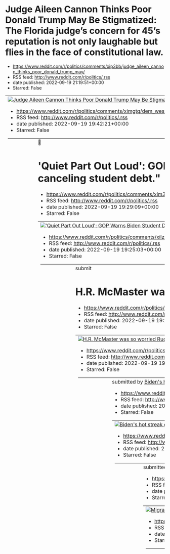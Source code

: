 # Judge Aileen Cannon Thinks Poor Donald Trump May Be Stigmatized: The Florida judge’s concern for 45’s reputation is not only laughable but flies in the face of constitutional law.
 - https://www.reddit.com/r/politics/comments/xip3bb/judge_aileen_cannon_thinks_poor_donald_trump_may/
 - RSS feed: http://www.reddit.com/r/politics/.rss
 - date published: 2022-09-19 21:19:51+00:00
 - Starred: False

<table> <tr><td> <a href="https://www.reddit.com/r/politics/comments/xip3bb/judge_aileen_cannon_thinks_poor_donald_trump_may/"> <img alt="Judge Aileen Cannon Thinks Poor Donald Trump May Be Stigmatized: The Florida judge’s concern for 45’s reputation is not only laughable but flies in the face of constitutional law." src="https://external-preview.redd.it/1qH7z2VGrZNERIirCkr8X3BrkW1LvrbB0WcifhczjH4.jpg?width=640&amp;crop=smart&amp;auto=webp&amp;s=8cfff86a109d62591d22ac5c4d57cc7ebab714b1" title="J

# Dem Wes Moore opens 22-point lead in race to replace Gov. Larry Hogan in Maryland
 - https://www.reddit.com/r/politics/comments/ximgtq/dem_wes_moore_opens_22point_lead_in_race_to/
 - RSS feed: http://www.reddit.com/r/politics/.rss
 - date published: 2022-09-19 19:42:21+00:00
 - Starred: False

<table> <tr><td> <a href="https://www.reddit.com/r/politics/comments/ximgtq/dem_wes_moore_opens_22point_lead_in_race_to/"> <img alt="Dem Wes Moore opens 22-point lead in race to replace Gov. Larry Hogan in Maryland" src="https://external-preview.redd.it/CFiT9pZX3nnOoKdBegf8tnpa5PtzbsKKaxNHfhemNGQ.jpg?width=640&amp;crop=smart&amp;auto=webp&amp;s=acbc0da224c6cd1862ed7503fdd978e2b8b25d73" title="Dem Wes Moore opens 22-point lead in race to replace Gov. Larry Hogan in Maryland" /> </a> </td><td> &#3

# 'Quiet Part Out Loud': GOP Warns Biden Student Debt Cancellation Will Hurt Military Recruitment — "The GOP is admitting that the military relies on poor young people to keep the war machine going, and that's why they oppose canceling student debt."
 - https://www.reddit.com/r/politics/comments/xim3x2/quiet_part_out_loud_gop_warns_biden_student_debt/
 - RSS feed: http://www.reddit.com/r/politics/.rss
 - date published: 2022-09-19 19:29:09+00:00
 - Starred: False

<table> <tr><td> <a href="https://www.reddit.com/r/politics/comments/xim3x2/quiet_part_out_loud_gop_warns_biden_student_debt/"> <img alt="'Quiet Part Out Loud': GOP Warns Biden Student Debt Cancellation Will Hurt Military Recruitment — &quot;The GOP is admitting that the military relies on poor young people to keep the war machine going, and that's why they oppose canceling student debt.&quot;" src="https://external-preview.redd.it/D_qUMTPVM_jiEke6dt25M3tRyEifBq6lKHuTnbw1lqc.jpg?width=640&amp;cr

# The Trump judge ruling on the Mar-a-Lago affair is defying established law
 - https://www.reddit.com/r/politics/comments/xilzua/the_trump_judge_ruling_on_the_maralago_affair_is/
 - RSS feed: http://www.reddit.com/r/politics/.rss
 - date published: 2022-09-19 19:25:03+00:00
 - Starred: False

<table> <tr><td> <a href="https://www.reddit.com/r/politics/comments/xilzua/the_trump_judge_ruling_on_the_maralago_affair_is/"> <img alt="The Trump judge ruling on the Mar-a-Lago affair is defying established law" src="https://external-preview.redd.it/LDYD8Exp9eo8PcrTvA_sUm0KfKq_-pJ8sAgFQIWF9Qw.jpg?width=640&amp;crop=smart&amp;auto=webp&amp;s=b6dc7463bad88092d6a43fea1b153a36fec71508" title="The Trump judge ruling on the Mar-a-Lago affair is defying established law" /> </a> </td><td> &#32; submit

# H.R. McMaster was so worried Rudy Giuliani was a foreign agent that he made sure he was in the Oval Office whenever Giuliani visited, book says
 - https://www.reddit.com/r/politics/comments/xilquo/hr_mcmaster_was_so_worried_rudy_giuliani_was_a/
 - RSS feed: http://www.reddit.com/r/politics/.rss
 - date published: 2022-09-19 19:15:43+00:00
 - Starred: False

<table> <tr><td> <a href="https://www.reddit.com/r/politics/comments/xilquo/hr_mcmaster_was_so_worried_rudy_giuliani_was_a/"> <img alt="H.R. McMaster was so worried Rudy Giuliani was a foreign agent that he made sure he was in the Oval Office whenever Giuliani visited, book says" src="https://external-preview.redd.it/kjZ6Y881tpvIwzw83MclxHtTJvdQz6uXTx2UCon9zZQ.jpg?width=640&amp;crop=smart&amp;auto=webp&amp;s=e2395a80a241000a27ea1bbc60d0581f8151d6e0" title="H.R. McMaster was so worried Rudy Giuli

# DeSantis’s Contempt for Immigrants Makes Him Politically Stupid
 - https://www.reddit.com/r/politics/comments/xilnnm/desantiss_contempt_for_immigrants_makes_him/
 - RSS feed: http://www.reddit.com/r/politics/.rss
 - date published: 2022-09-19 19:12:23+00:00
 - Starred: False

<table> <tr><td> <a href="https://www.reddit.com/r/politics/comments/xilnnm/desantiss_contempt_for_immigrants_makes_him/"> <img alt="DeSantis’s Contempt for Immigrants Makes Him Politically Stupid" src="https://external-preview.redd.it/gB1tiKQxYvaQ3kIpuB_LjXo_3Hi0_DiV2kuWfYQ6o0w.jpg?width=640&amp;crop=smart&amp;auto=webp&amp;s=26451d9ba923fa100c9d5af0ce4aa9a72205acf6" title="DeSantis’s Contempt for Immigrants Makes Him Politically Stupid" /> </a> </td><td> &#32; submitted by &#32; <a href="https

# Biden's hot streak could potentially be a lifesaver for Democrats in November -- The Dark Brandon effect could help Democrats fend off a Republican take-over of Congress.
 - https://www.reddit.com/r/politics/comments/xil8kk/bidens_hot_streak_could_potentially_be_a/
 - RSS feed: http://www.reddit.com/r/politics/.rss
 - date published: 2022-09-19 18:57:02+00:00
 - Starred: False

<table> <tr><td> <a href="https://www.reddit.com/r/politics/comments/xil8kk/bidens_hot_streak_could_potentially_be_a/"> <img alt="Biden's hot streak could potentially be a lifesaver for Democrats in November -- The Dark Brandon effect could help Democrats fend off a Republican take-over of Congress." src="https://external-preview.redd.it/54-tKMANnAd3kgPyJd6WfGyUjOxyQm31gKmX4gx_Ilw.jpg?width=640&amp;crop=smart&amp;auto=webp&amp;s=8c7f42ebb00a30b4043cfbbf972c6fbdfdb21b81" title="Biden's hot streak

# Ocasio-Cortez Calls Out Cruz for Lying About Martha’s Vineyard Stunt
 - https://www.reddit.com/r/politics/comments/xiksaw/ocasiocortez_calls_out_cruz_for_lying_about/
 - RSS feed: http://www.reddit.com/r/politics/.rss
 - date published: 2022-09-19 18:40:16+00:00
 - Starred: False

<table> <tr><td> <a href="https://www.reddit.com/r/politics/comments/xiksaw/ocasiocortez_calls_out_cruz_for_lying_about/"> <img alt="Ocasio-Cortez Calls Out Cruz for Lying About Martha’s Vineyard Stunt" src="https://external-preview.redd.it/WbZAo0o10Ng6gapM2PewCm1D_eQmROPCSTZN0jyqaUI.jpg?width=640&amp;crop=smart&amp;auto=webp&amp;s=8c597bbfdc0795fc23a65646c3a0b380d7f046ef" title="Ocasio-Cortez Calls Out Cruz for Lying About Martha’s Vineyard Stunt" /> </a> </td><td> &#32; submitted by &#32; <a h

# Migrants flown to Martha's Vineyard on planes chartered by DeSantis received a brochure that falsely promised cash, job placement and more, lawyers say
 - https://www.reddit.com/r/politics/comments/xikrdk/migrants_flown_to_marthas_vineyard_on_planes/
 - RSS feed: http://www.reddit.com/r/politics/.rss
 - date published: 2022-09-19 18:39:21+00:00
 - Starred: False

<table> <tr><td> <a href="https://www.reddit.com/r/politics/comments/xikrdk/migrants_flown_to_marthas_vineyard_on_planes/"> <img alt="Migrants flown to Martha's Vineyard on planes chartered by DeSantis received a brochure that falsely promised cash, job placement and more, lawyers say" src="https://external-preview.redd.it/DRiBO2sC44TV52T-uD-3SXCPMl3Mf-FRW_nRnOkygQA.jpg?width=640&amp;crop=smart&amp;auto=webp&amp;s=8b71ca0aac39a4c321f22402bd48d9d0d9ce7af2" title="Migrants flown to Martha's Vineya

# Judge refuses Lindell motion to dismiss suit brought by voting machine company
 - https://www.reddit.com/r/politics/comments/xikl9y/judge_refuses_lindell_motion_to_dismiss_suit/
 - RSS feed: http://www.reddit.com/r/politics/.rss
 - date published: 2022-09-19 18:32:59+00:00
 - Starred: False

<table> <tr><td> <a href="https://www.reddit.com/r/politics/comments/xikl9y/judge_refuses_lindell_motion_to_dismiss_suit/"> <img alt="Judge refuses Lindell motion to dismiss suit brought by voting machine company" src="https://external-preview.redd.it/kw5bl2Ve-SMmDVnbWGWeQUPQAg0foz6EyUPb6S7JOVM.jpg?width=640&amp;crop=smart&amp;auto=webp&amp;s=7f29a91cf5373b65c182aefcf49dccbb1fa6aa80" title="Judge refuses Lindell motion to dismiss suit brought by voting machine company" /> </a> </td><td> &#32; su

# The "What happened in your state last week?" Megathread, Week 38
 - https://www.reddit.com/r/politics/comments/xik8np/the_what_happened_in_your_state_last_week/
 - RSS feed: http://www.reddit.com/r/politics/.rss
 - date published: 2022-09-19 18:19:42+00:00
 - Starred: False

<!-- SC_OFF --><div class="md"><p>Welcome to the 'What happened in your state last week' thread, where you can post any local political news stories that you find important in the comments. This is a weekly thread posted every Monday, in order to facilitate more discussion on local issues on <a href="https://www.reddit.com/r/politics">/r/politics</a>. Since this is intended to be a thread about local politics, top-level comments that are exclusively about national issues will not be allowed. Whe

# MyPillow CEO Mike Lindell Ordered to Face Voting-Fraud Defamation Suit
 - https://www.reddit.com/r/politics/comments/xik54t/mypillow_ceo_mike_lindell_ordered_to_face/
 - RSS feed: http://www.reddit.com/r/politics/.rss
 - date published: 2022-09-19 18:15:58+00:00
 - Starred: False

<table> <tr><td> <a href="https://www.reddit.com/r/politics/comments/xik54t/mypillow_ceo_mike_lindell_ordered_to_face/"> <img alt="MyPillow CEO Mike Lindell Ordered to Face Voting-Fraud Defamation Suit" src="https://external-preview.redd.it/hzCVE71rYlv-YlmPGJmg6X-0HacskgrNGKNMsc7I1yw.jpg?width=640&amp;crop=smart&amp;auto=webp&amp;s=472b6fd81d40fc968596de89ac3a570d70178d11" title="MyPillow CEO Mike Lindell Ordered to Face Voting-Fraud Defamation Suit" /> </a> </td><td> &#32; submitted by &#32; <a

# Michael Gableman, who produced no evidence of 2020 election fraud in $1 million review, now suggests the country needs revolution
 - https://www.reddit.com/r/politics/comments/xijbec/michael_gableman_who_produced_no_evidence_of_2020/
 - RSS feed: http://www.reddit.com/r/politics/.rss
 - date published: 2022-09-19 17:45:20+00:00
 - Starred: False

<table> <tr><td> <a href="https://www.reddit.com/r/politics/comments/xijbec/michael_gableman_who_produced_no_evidence_of_2020/"> <img alt="Michael Gableman, who produced no evidence of 2020 election fraud in $1 million review, now suggests the country needs revolution" src="https://external-preview.redd.it/cGG4VJRP-70ROsDCSJWdn0VA_oURxb0r7YxrrJHRBKM.jpg?width=640&amp;crop=smart&amp;auto=webp&amp;s=178f2876bd8f38f09a2de25f7e1be64c18592b53" title="Michael Gableman, who produced no evidence of 2020

# The Coup Next Time | The hard right is grooming the military and law enforcement for insurrection.
 - https://www.reddit.com/r/politics/comments/xiigdv/the_coup_next_time_the_hard_right_is_grooming_the/
 - RSS feed: http://www.reddit.com/r/politics/.rss
 - date published: 2022-09-19 17:13:57+00:00
 - Starred: False

<table> <tr><td> <a href="https://www.reddit.com/r/politics/comments/xiigdv/the_coup_next_time_the_hard_right_is_grooming_the/"> <img alt="The Coup Next Time | The hard right is grooming the military and law enforcement for insurrection." src="https://external-preview.redd.it/vJjfvwVodvfDbGkMxgFfnJGdD3TgkoibKnynbfy4TBk.jpg?width=640&amp;crop=smart&amp;auto=webp&amp;s=b003cfb878dc4c100aeab635b4c4c4115d64ed63" title="The Coup Next Time | The hard right is grooming the military and law enforcement 

# Donald Trump's approval rating plunges to lowest point in over a year: Poll
 - https://www.reddit.com/r/politics/comments/xii657/donald_trumps_approval_rating_plunges_to_lowest/
 - RSS feed: http://www.reddit.com/r/politics/.rss
 - date published: 2022-09-19 17:03:23+00:00
 - Starred: False

<table> <tr><td> <a href="https://www.reddit.com/r/politics/comments/xii657/donald_trumps_approval_rating_plunges_to_lowest/"> <img alt="Donald Trump's approval rating plunges to lowest point in over a year: Poll" src="https://external-preview.redd.it/8S_4JMskzC3c3morKbxT8ghB9I0OveE7Mi8gYV0GrlU.jpg?width=640&amp;crop=smart&amp;auto=webp&amp;s=6d5b27cc1a165db711cc84f3dced777b7b20cccf" title="Donald Trump's approval rating plunges to lowest point in over a year: Poll" /> </a> </td><td> &#32; submi

# Neo-Nazis Protested Near Drag Brunch After Texas GOP Tweeted ‘Alert’
 - https://www.reddit.com/r/politics/comments/xihpd9/neonazis_protested_near_drag_brunch_after_texas/
 - RSS feed: http://www.reddit.com/r/politics/.rss
 - date published: 2022-09-19 16:46:16+00:00
 - Starred: False

<table> <tr><td> <a href="https://www.reddit.com/r/politics/comments/xihpd9/neonazis_protested_near_drag_brunch_after_texas/"> <img alt="Neo-Nazis Protested Near Drag Brunch After Texas GOP Tweeted ‘Alert’" src="https://external-preview.redd.it/ISGotdFnTJ0iOwEiYkvZfm_Cc-VyQqoRh4RNPus_-ys.jpg?width=640&amp;crop=smart&amp;auto=webp&amp;s=afe57f633cb4e3c5b9001e0654d3b70180b251f4" title="Neo-Nazis Protested Near Drag Brunch After Texas GOP Tweeted ‘Alert’" /> </a> </td><td> &#32; submitted by &#32; 

# Trump’s ‘Save America’ Scam — His PAC never launched a “legal defense fund,” despite deceitful ads that raked in millions.
 - https://www.reddit.com/r/politics/comments/xih42r/trumps_save_america_scam_his_pac_never_launched_a/
 - RSS feed: http://www.reddit.com/r/politics/.rss
 - date published: 2022-09-19 16:24:29+00:00
 - Starred: False

<table> <tr><td> <a href="https://www.reddit.com/r/politics/comments/xih42r/trumps_save_america_scam_his_pac_never_launched_a/"> <img alt="Trump’s ‘Save America’ Scam — His PAC never launched a “legal defense fund,” despite deceitful ads that raked in millions." src="https://external-preview.redd.it/kKQJ52lFtshwvRM1HkYvSxsceD5gXNDOxomiygKo9V4.jpg?width=640&amp;crop=smart&amp;auto=webp&amp;s=68ad123a2590952db4b470384e3b4e4589f11d1d" title="Trump’s ‘Save America’ Scam — His PAC never launched a “l

# Workers can’t be fired for off-the-clock cannabis use under new law signed by Newsom
 - https://www.reddit.com/r/politics/comments/xih0gk/workers_cant_be_fired_for_offtheclock_cannabis/
 - RSS feed: http://www.reddit.com/r/politics/.rss
 - date published: 2022-09-19 16:20:47+00:00
 - Starred: False

<table> <tr><td> <a href="https://www.reddit.com/r/politics/comments/xih0gk/workers_cant_be_fired_for_offtheclock_cannabis/"> <img alt="Workers can’t be fired for off-the-clock cannabis use under new law signed by Newsom" src="https://external-preview.redd.it/nD-wwtUZU0rtxMbk-QgVjOhl5p3yHLz6sRh9Qyf8-lA.jpg?width=640&amp;crop=smart&amp;auto=webp&amp;s=b436cd21a75c63ae6f3c5c361c973965c348e1de" title="Workers can’t be fired for off-the-clock cannabis use under new law signed by Newsom" /> </a> </td

# What Is This Eerie Salute People Are Doing at Trump Rallies Now? The signal was immediately compared to the “Sieg Heil” salute.
 - https://www.reddit.com/r/politics/comments/xig5k0/what_is_this_eerie_salute_people_are_doing_at/
 - RSS feed: http://www.reddit.com/r/politics/.rss
 - date published: 2022-09-19 15:53:24+00:00
 - Starred: False

&#32; submitted by &#32; <a href="https://www.reddit.com/user/Quirkie"> /u/Quirkie </a> <br /> <span><a href="https://www.vice.com/en/article/akejng/what-is-this-eerie-salute-people-are-doing-at-trump-rallies-now">[link]</a></span> &#32; <span><a href="https://www.reddit.com/r/politics/comments/xig5k0/what_is_this_eerie_salute_people_are_doing_at/">[comments]</a></span>

# Trump asks QAnon to stand back and stand by
 - https://www.reddit.com/r/politics/comments/xifzxn/trump_asks_qanon_to_stand_back_and_stand_by/
 - RSS feed: http://www.reddit.com/r/politics/.rss
 - date published: 2022-09-19 15:49:20+00:00
 - Starred: False

<table> <tr><td> <a href="https://www.reddit.com/r/politics/comments/xifzxn/trump_asks_qanon_to_stand_back_and_stand_by/"> <img alt="Trump asks QAnon to stand back and stand by" src="https://external-preview.redd.it/CuXJ4sWNlgnFbvaRApGMa-_9DmeyjugFaZoNncZoqkI.jpg?width=640&amp;crop=smart&amp;auto=webp&amp;s=9ad626e623de5eeda0a33c15b722138fe22e2118" title="Trump asks QAnon to stand back and stand by" /> </a> </td><td> &#32; submitted by &#32; <a href="https://www.reddit.com/user/freddiethebaer"> 

# Local pundit calls Lauren Boebert “a joke” & “a clown” after debate performance | "To act like that is an embarrassment to Colorado."
 - https://www.reddit.com/r/politics/comments/xifx93/local_pundit_calls_lauren_boebert_a_joke_a_clown/
 - RSS feed: http://www.reddit.com/r/politics/.rss
 - date published: 2022-09-19 15:47:22+00:00
 - Starred: False

<table> <tr><td> <a href="https://www.reddit.com/r/politics/comments/xifx93/local_pundit_calls_lauren_boebert_a_joke_a_clown/"> <img alt="Local pundit calls Lauren Boebert “a joke” &amp; “a clown” after debate performance | &quot;To act like that is an embarrassment to Colorado.&quot;" src="https://external-preview.redd.it/kUUt552Ja2UIuFNwYee9kehqqa4vlRvc2yUk7Bb3vSk.jpg?width=640&amp;crop=smart&amp;auto=webp&amp;s=cae8b3f72cb1c44c6c42fdbab0e52215b9636d32" title="Local pundit calls Lauren Boebert

# Toxic effects of the Big Lie: Will any Republican, anywhere, ever concede defeat? GOP's latest campaign tactic is also a fundraising grift: Never concede defeat to anyone, even another Republican
 - https://www.reddit.com/r/politics/comments/xieeg7/toxic_effects_of_the_big_lie_will_any_republican/
 - RSS feed: http://www.reddit.com/r/politics/.rss
 - date published: 2022-09-19 14:58:36+00:00
 - Starred: False

<table> <tr><td> <a href="https://www.reddit.com/r/politics/comments/xieeg7/toxic_effects_of_the_big_lie_will_any_republican/"> <img alt="Toxic effects of the Big Lie: Will any Republican, anywhere, ever concede defeat? GOP's latest campaign tactic is also a fundraising grift: Never concede defeat to anyone, even another Republican" src="https://external-preview.redd.it/5iI_jLgIqv2YYSaBVoKj33RwKrzLcZmWg3iXpCWyZps.jpg?width=640&amp;crop=smart&amp;auto=webp&amp;s=c5ab3337e3f721bbcae70d9ae8aeba03fa

# Pro-choice physicans blast Dr. Oz and Doug Mastriano: Abortion on the ballot
 - https://www.reddit.com/r/politics/comments/xiecsn/prochoice_physicans_blast_dr_oz_and_doug/
 - RSS feed: http://www.reddit.com/r/politics/.rss
 - date published: 2022-09-19 14:56:48+00:00
 - Starred: False

<table> <tr><td> <a href="https://www.reddit.com/r/politics/comments/xiecsn/prochoice_physicans_blast_dr_oz_and_doug/"> <img alt="Pro-choice physicans blast Dr. Oz and Doug Mastriano: Abortion on the ballot" src="https://external-preview.redd.it/ei-0gDjIYm79FJ4O4ez9uDsySlDsWrLH0I6QOLhwFTM.jpg?width=640&amp;crop=smart&amp;auto=webp&amp;s=68ed4420e468914e0305b337bbfe73f5f4182088" title="Pro-choice physicans blast Dr. Oz and Doug Mastriano: Abortion on the ballot" /> </a> </td><td> &#32; submitted 

# 'I'm not that smart': Herschel Walker says 'he'll do his best' in debate against Warnock
 - https://www.reddit.com/r/politics/comments/xidxcb/im_not_that_smart_herschel_walker_says_hell_do/
 - RSS feed: http://www.reddit.com/r/politics/.rss
 - date published: 2022-09-19 14:40:15+00:00
 - Starred: False

<table> <tr><td> <a href="https://www.reddit.com/r/politics/comments/xidxcb/im_not_that_smart_herschel_walker_says_hell_do/"> <img alt="'I'm not that smart': Herschel Walker says 'he'll do his best' in debate against Warnock" src="https://external-preview.redd.it/2yN5GWtOquWNygFuhLNsM7OeVqthlAS-yY5SFK4tyZA.jpg?width=640&amp;crop=smart&amp;auto=webp&amp;s=b22915588b9b9399a1f400a79d97a6e4c8cb80d2" title="'I'm not that smart': Herschel Walker says 'he'll do his best' in debate against Warnock" /> <

# The Republican Meltdown on Martha’s Vineyard: When the residents of the tiny island town responded to Ron DeSantis’s stunt with a clinical demonstration of civic virtue, the right just about lost their damn minds.
 - https://www.reddit.com/r/politics/comments/xidqiz/the_republican_meltdown_on_marthas_vineyard_when/
 - RSS feed: http://www.reddit.com/r/politics/.rss
 - date published: 2022-09-19 14:32:56+00:00
 - Starred: False

<table> <tr><td> <a href="https://www.reddit.com/r/politics/comments/xidqiz/the_republican_meltdown_on_marthas_vineyard_when/"> <img alt="The Republican Meltdown on Martha’s Vineyard: When the residents of the tiny island town responded to Ron DeSantis’s stunt with a clinical demonstration of civic virtue, the right just about lost their damn minds." src="https://external-preview.redd.it/oqmDSujSsK3BzH40qqsea20cI3_2nua1jT_j8dvxK8s.jpg?width=640&amp;crop=smart&amp;auto=webp&amp;s=9fa969fd2498597a

# Trump’s frightening rally in Ohio shows the media still doesn’t get it
 - https://www.reddit.com/r/politics/comments/xidbrn/trumps_frightening_rally_in_ohio_shows_the_media/
 - RSS feed: http://www.reddit.com/r/politics/.rss
 - date published: 2022-09-19 14:17:06+00:00
 - Starred: False

<table> <tr><td> <a href="https://www.reddit.com/r/politics/comments/xidbrn/trumps_frightening_rally_in_ohio_shows_the_media/"> <img alt="Trump’s frightening rally in Ohio shows the media still doesn’t get it" src="https://external-preview.redd.it/SZbadZLFRx-icGEuVPCkJJz0Ue7jrZNikPPKWK6NKxg.jpg?width=640&amp;crop=smart&amp;auto=webp&amp;s=5b8e987273e64ddbdb60d763d1367d6716981408" title="Trump’s frightening rally in Ohio shows the media still doesn’t get it" /> </a> </td><td> &#32; submitted by &

# Mississippi Gov.: 'Great Day to Not Be in Jackson' Amid Water Crisis
 - https://www.reddit.com/r/politics/comments/xicj2q/mississippi_gov_great_day_to_not_be_in_jackson/
 - RSS feed: http://www.reddit.com/r/politics/.rss
 - date published: 2022-09-19 13:46:33+00:00
 - Starred: False

<table> <tr><td> <a href="https://www.reddit.com/r/politics/comments/xicj2q/mississippi_gov_great_day_to_not_be_in_jackson/"> <img alt="Mississippi Gov.: 'Great Day to Not Be in Jackson' Amid Water Crisis" src="https://external-preview.redd.it/M59sAvGeQWHdbesWmQbhQma99V3JvtmuDlXT5_dyGm0.jpg?width=640&amp;crop=smart&amp;auto=webp&amp;s=a1f9af6ab4a9f6a0278b9f217add69ab66ce442c" title="Mississippi Gov.: 'Great Day to Not Be in Jackson' Amid Water Crisis" /> </a> </td><td> &#32; submitted by &#32; <

# The Republican Party Was Trumpy Long Before Trump | The GOP today isn’t a break from the past so much as a direct result of it
 - https://www.reddit.com/r/politics/comments/xic00k/the_republican_party_was_trumpy_long_before_trump/
 - RSS feed: http://www.reddit.com/r/politics/.rss
 - date published: 2022-09-19 13:25:38+00:00
 - Starred: False

<table> <tr><td> <a href="https://www.reddit.com/r/politics/comments/xic00k/the_republican_party_was_trumpy_long_before_trump/"> <img alt="The Republican Party Was Trumpy Long Before Trump | The GOP today isn’t a break from the past so much as a direct result of it" src="https://external-preview.redd.it/Neq-wLeSCDwOOhQnt930TIEX2xKFPYrikNQJTFYcgg8.jpg?width=640&amp;crop=smart&amp;auto=webp&amp;s=3a7c542d99b6804e8b6317deadb2609ae535a72e" title="The Republican Party Was Trumpy Long Before Trump | T

# A 3-way game of geriatric chicken featuring Trump, Biden, and Bernie has younger Democrats and Republicans itching for change
 - https://www.reddit.com/r/politics/comments/xiawqj/a_3way_game_of_geriatric_chicken_featuring_trump/
 - RSS feed: http://www.reddit.com/r/politics/.rss
 - date published: 2022-09-19 12:40:40+00:00
 - Starred: False

<table> <tr><td> <a href="https://www.reddit.com/r/politics/comments/xiawqj/a_3way_game_of_geriatric_chicken_featuring_trump/"> <img alt="A 3-way game of geriatric chicken featuring Trump, Biden, and Bernie has younger Democrats and Republicans itching for change" src="https://external-preview.redd.it/jSOtpg5Emw4ZhnR3jCTaQoEa0IzgEE61RHJ_pqGz_Gs.jpg?width=640&amp;crop=smart&amp;auto=webp&amp;s=70a68bfa5b31cfa0f1eef35e571a04c85e23b2b2" title="A 3-way game of geriatric chicken featuring Trump, Bide

# Trump Committing 'Crimes Against' His Own Supporters: Glenn Kirschner
 - https://www.reddit.com/r/politics/comments/xiau2p/trump_committing_crimes_against_his_own/
 - RSS feed: http://www.reddit.com/r/politics/.rss
 - date published: 2022-09-19 12:37:26+00:00
 - Starred: False

<table> <tr><td> <a href="https://www.reddit.com/r/politics/comments/xiau2p/trump_committing_crimes_against_his_own/"> <img alt="Trump Committing 'Crimes Against' His Own Supporters: Glenn Kirschner" src="https://external-preview.redd.it/7w-InIKhNiyS7YRCDw5nAxJiU1CtZYSpaeg_yZsx_OY.jpg?width=640&amp;crop=smart&amp;auto=webp&amp;s=a153fb913ed06610ed7283afe08eeee3f4de49c3" title="Trump Committing 'Crimes Against' His Own Supporters: Glenn Kirschner" /> </a> </td><td> &#32; submitted by &#32; <a hre

# Liz Cheney proposes bill to stop Trump being reinstalled as president
 - https://www.reddit.com/r/politics/comments/xia56g/liz_cheney_proposes_bill_to_stop_trump_being/
 - RSS feed: http://www.reddit.com/r/politics/.rss
 - date published: 2022-09-19 12:06:31+00:00
 - Starred: False

<table> <tr><td> <a href="https://www.reddit.com/r/politics/comments/xia56g/liz_cheney_proposes_bill_to_stop_trump_being/"> <img alt="Liz Cheney proposes bill to stop Trump being reinstalled as president" src="https://external-preview.redd.it/Afz5yGVCrzSK_SLEIgo3tcYE_k90OCqu55OaEi0QrzA.jpg?width=640&amp;crop=smart&amp;auto=webp&amp;s=9f54c95b9fe505d59fe3d8bcc3e610f3db6fde2f" title="Liz Cheney proposes bill to stop Trump being reinstalled as president" /> </a> </td><td> &#32; submitted by &#32; <

# Liz Truss’s chief of staff questioned by FBI in inquiry about election bribe
 - https://www.reddit.com/r/politics/comments/xia30w/liz_trusss_chief_of_staff_questioned_by_fbi_in/
 - RSS feed: http://www.reddit.com/r/politics/.rss
 - date published: 2022-09-19 12:03:50+00:00
 - Starred: False

<table> <tr><td> <a href="https://www.reddit.com/r/politics/comments/xia30w/liz_trusss_chief_of_staff_questioned_by_fbi_in/"> <img alt="Liz Truss’s chief of staff questioned by FBI in inquiry about election bribe" src="https://external-preview.redd.it/W81AFBDsJ1S87eSLBBbV1EvBR1iq4UTbrParqEipmWY.jpg?width=640&amp;crop=smart&amp;auto=webp&amp;s=dc862d4762b61768aa71922398518fcea134ac8e" title="Liz Truss’s chief of staff questioned by FBI in inquiry about election bribe" /> </a> </td><td> &#32; subm

# Bill Clinton says GOP will find ‘some new way to scare the living daylights out of swing voters’
 - https://www.reddit.com/r/politics/comments/xi98um/bill_clinton_says_gop_will_find_some_new_way_to/
 - RSS feed: http://www.reddit.com/r/politics/.rss
 - date published: 2022-09-19 11:23:53+00:00
 - Starred: False

<table> <tr><td> <a href="https://www.reddit.com/r/politics/comments/xi98um/bill_clinton_says_gop_will_find_some_new_way_to/"> <img alt="Bill Clinton says GOP will find ‘some new way to scare the living daylights out of swing voters’" src="https://external-preview.redd.it/XoWhTUZ-eCYZy46eBLqILC1LKEx49FhAyZLNiecLVDg.jpg?width=640&amp;crop=smart&amp;auto=webp&amp;s=04fda1aebf601f87c615edcaceb292a522e7419d" title="Bill Clinton says GOP will find ‘some new way to scare the living daylights out of sw

# Texas has banned more books than any other state, new report shows
 - https://www.reddit.com/r/politics/comments/xi7prr/texas_has_banned_more_books_than_any_other_state/
 - RSS feed: http://www.reddit.com/r/politics/.rss
 - date published: 2022-09-19 10:04:28+00:00
 - Starred: True

<table> <tr><td> <a href="https://www.reddit.com/r/politics/comments/xi7prr/texas_has_banned_more_books_than_any_other_state/"> <img alt="Texas has banned more books than any other state, new report shows" src="https://external-preview.redd.it/K-ifzXd4oT5A4K4kvavscvSmpSs87Z0QASkFi5Teq2Y.jpg?width=640&amp;crop=smart&amp;auto=webp&amp;s=8c03a6be668c29277f08ce42aa2c3278696539be" title="Texas has banned more books than any other state, new report shows" /> </a> </td><td> &#32; submitted by &#32; <a 

# Protester expelled from Trump’s Ohio rally after waving banner
 - https://www.reddit.com/r/politics/comments/xi7pjr/protester_expelled_from_trumps_ohio_rally_after/
 - RSS feed: http://www.reddit.com/r/politics/.rss
 - date published: 2022-09-19 10:04:07+00:00
 - Starred: False

<table> <tr><td> <a href="https://www.reddit.com/r/politics/comments/xi7pjr/protester_expelled_from_trumps_ohio_rally_after/"> <img alt="Protester expelled from Trump’s Ohio rally after waving banner" src="https://external-preview.redd.it/9bKScN2c9WWaR8ROwZtr1QCSLwQ0MtbMHsJ01I1w2uw.jpg?width=640&amp;crop=smart&amp;auto=webp&amp;s=44145cbe766978efd4ad219be08f76a05e34d1e8" title="Protester expelled from Trump’s Ohio rally after waving banner" /> </a> </td><td> &#32; submitted by &#32; <a href="htt

# Protesters shut down Tomi Lahren event at UNM
 - https://www.reddit.com/r/politics/comments/xi7n92/protesters_shut_down_tomi_lahren_event_at_unm/
 - RSS feed: http://www.reddit.com/r/politics/.rss
 - date published: 2022-09-19 10:00:46+00:00
 - Starred: False

<table> <tr><td> <a href="https://www.reddit.com/r/politics/comments/xi7n92/protesters_shut_down_tomi_lahren_event_at_unm/"> <img alt="Protesters shut down Tomi Lahren event at UNM" src="https://external-preview.redd.it/Lh8dZvBH4ynCeLCjobXOIZ6FV3PzzS_vONFuBuMX-1g.jpg?width=640&amp;crop=smart&amp;auto=webp&amp;s=86b317a33e4adcd22fdebb13862d3a329c485091" title="Protesters shut down Tomi Lahren event at UNM" /> </a> </td><td> &#32; submitted by &#32; <a href="https://www.reddit.com/user/Methylatedc

# Lofgren and Cheney to introduce Electoral Count Act reform
 - https://www.reddit.com/r/politics/comments/xi79xk/lofgren_and_cheney_to_introduce_electoral_count/
 - RSS feed: http://www.reddit.com/r/politics/.rss
 - date published: 2022-09-19 09:40:12+00:00
 - Starred: False

<table> <tr><td> <a href="https://www.reddit.com/r/politics/comments/xi79xk/lofgren_and_cheney_to_introduce_electoral_count/"> <img alt="Lofgren and Cheney to introduce Electoral Count Act reform" src="https://external-preview.redd.it/m6Ep3Ki6okWZx_YYjnLfmTkn34QXsZSCs6mjD6mHuqE.jpg?width=640&amp;crop=smart&amp;auto=webp&amp;s=cfed109d8eadcb7d03b7d6c5a3deaaf9efc6db41" title="Lofgren and Cheney to introduce Electoral Count Act reform" /> </a> </td><td> &#32; submitted by &#32; <a href="https://www

# Trump Still Raging About FBI Agents Not Removing Shoes While Searching His Room
 - https://www.reddit.com/r/politics/comments/xi732m/trump_still_raging_about_fbi_agents_not_removing/
 - RSS feed: http://www.reddit.com/r/politics/.rss
 - date published: 2022-09-19 09:29:29+00:00
 - Starred: False

<table> <tr><td> <a href="https://www.reddit.com/r/politics/comments/xi732m/trump_still_raging_about_fbi_agents_not_removing/"> <img alt="Trump Still Raging About FBI Agents Not Removing Shoes While Searching His Room" src="https://external-preview.redd.it/EfMgQERKKrJ7Zo8L7mJ2i31sMec3I_4RhiLjjPyYOOM.jpg?width=640&amp;crop=smart&amp;auto=webp&amp;s=868c3690325b508131a98ae51ba13149d66e449a" title="Trump Still Raging About FBI Agents Not Removing Shoes While Searching His Room" /> </a> </td><td> &#

# If you care about your country and your rights, don't vote for any Republicans in 2022
 - https://www.reddit.com/r/politics/comments/xi70zs/if_you_care_about_your_country_and_your_rights/
 - RSS feed: http://www.reddit.com/r/politics/.rss
 - date published: 2022-09-19 09:26:02+00:00
 - Starred: False

<table> <tr><td> <a href="https://www.reddit.com/r/politics/comments/xi70zs/if_you_care_about_your_country_and_your_rights/"> <img alt="If you care about your country and your rights, don't vote for any Republicans in 2022" src="https://external-preview.redd.it/acVQDMYQuhhhX5CVco2ok3-ks3LXvkrDdphCdC0kxis.jpg?width=640&amp;crop=smart&amp;auto=webp&amp;s=be3a3459e39ad68765372039fd1a7836a1aaa4cf" title="If you care about your country and your rights, don't vote for any Republicans in 2022" /> </a> 

# Proud Boys memo reveals meticulous planning for ‘street-level violence’
 - https://www.reddit.com/r/politics/comments/xi3qg0/proud_boys_memo_reveals_meticulous_planning_for/
 - RSS feed: http://www.reddit.com/r/politics/.rss
 - date published: 2022-09-19 06:12:24+00:00
 - Starred: False

<table> <tr><td> <a href="https://www.reddit.com/r/politics/comments/xi3qg0/proud_boys_memo_reveals_meticulous_planning_for/"> <img alt="Proud Boys memo reveals meticulous planning for ‘street-level violence’" src="https://external-preview.redd.it/Bg9tskcCSHPpG4cHAN9QkoqKvlZUM3xp4HPw4ry-P1o.jpg?width=640&amp;crop=smart&amp;auto=webp&amp;s=75be13e7ff136d5f557396416e3d11e82e9a4125" title="Proud Boys memo reveals meticulous planning for ‘street-level violence’" /> </a> </td><td> &#32; submitted by 

# Biden: Trump retention of sensitive documents ‘totally irresponsible
 - https://www.reddit.com/r/politics/comments/xhz2n2/biden_trump_retention_of_sensitive_documents/
 - RSS feed: http://www.reddit.com/r/politics/.rss
 - date published: 2022-09-19 02:13:34+00:00
 - Starred: False

<table> <tr><td> <a href="https://www.reddit.com/r/politics/comments/xhz2n2/biden_trump_retention_of_sensitive_documents/"> <img alt="Biden: Trump retention of sensitive documents ‘totally irresponsible" src="https://external-preview.redd.it/J-ZTHH2gv08N5md8ZTPk7SR4gW4BKtuR_RF23YB3Iqw.jpg?width=640&amp;crop=smart&amp;auto=webp&amp;s=6cc096e2e0548068e040b53bf9d7d34a11668c18" title="Biden: Trump retention of sensitive documents ‘totally irresponsible" /> </a> </td><td> &#32; submitted by &#32; <a 

# 'Welcome to fascism': Top Arizona Republican blasts Trump-backed candidates who might try to overturn future elections
 - https://www.reddit.com/r/politics/comments/xhxitt/welcome_to_fascism_top_arizona_republican_blasts/
 - RSS feed: http://www.reddit.com/r/politics/.rss
 - date published: 2022-09-19 01:01:17+00:00
 - Starred: False

<table> <tr><td> <a href="https://www.reddit.com/r/politics/comments/xhxitt/welcome_to_fascism_top_arizona_republican_blasts/"> <img alt="'Welcome to fascism': Top Arizona Republican blasts Trump-backed candidates who might try to overturn future elections" src="https://external-preview.redd.it/yogEcUbLOYuf-JCUDAPP26nHAFcSx8VcSx8y2bfwCbs.jpg?width=640&amp;crop=smart&amp;auto=webp&amp;s=4224aecf932f0206583a0ea3a4e6f69866464a1c" title="'Welcome to fascism': Top Arizona Republican blasts Trump-back

# Sen. Ted Cruz deletes tweet falsely claiming ‘Dems’ activated National Guard to ‘interdict’ migrants on Martha’s Vineyard
 - https://www.reddit.com/r/politics/comments/xhxcfj/sen_ted_cruz_deletes_tweet_falsely_claiming_dems/
 - RSS feed: http://www.reddit.com/r/politics/.rss
 - date published: 2022-09-19 00:53:06+00:00
 - Starred: False

<table> <tr><td> <a href="https://www.reddit.com/r/politics/comments/xhxcfj/sen_ted_cruz_deletes_tweet_falsely_claiming_dems/"> <img alt="Sen. Ted Cruz deletes tweet falsely claiming ‘Dems’ activated National Guard to ‘interdict’ migrants on Martha’s Vineyard" src="https://external-preview.redd.it/v235ojyjfiZ1WIv1ldm9UaPEA-dv-xMuc79zQ9L0TtY.jpg?width=640&amp;crop=smart&amp;auto=webp&amp;s=46aa169730fb77724476db0c9b9bad75746db679" title="Sen. Ted Cruz deletes tweet falsely claiming ‘Dems’ activat

# Biden signs bill eliminating civil statute of limitations for child sex abuse victims
 - https://www.reddit.com/r/politics/comments/xhxbs4/biden_signs_bill_eliminating_civil_statute_of/
 - RSS feed: http://www.reddit.com/r/politics/.rss
 - date published: 2022-09-19 00:52:13+00:00
 - Starred: False

<table> <tr><td> <a href="https://www.reddit.com/r/politics/comments/xhxbs4/biden_signs_bill_eliminating_civil_statute_of/"> <img alt="Biden signs bill eliminating civil statute of limitations for child sex abuse victims" src="https://external-preview.redd.it/H3ixQHIOKpV0wJV5vCbO69hfmJxSbCDLv3YAiIrSrgo.jpg?width=640&amp;crop=smart&amp;auto=webp&amp;s=5f716156c2cc9dcd5e12c3b64fe3b2bc51972c4a" title="Biden signs bill eliminating civil statute of limitations for child sex abuse victims" /> </a> </t

# Lauren Boebert reportedly booed by crowd, clashes with debate moderator
 - https://www.reddit.com/r/politics/comments/xhxbbv/lauren_boebert_reportedly_booed_by_crowd_clashes/
 - RSS feed: http://www.reddit.com/r/politics/.rss
 - date published: 2022-09-19 00:51:40+00:00
 - Starred: False

<table> <tr><td> <a href="https://www.reddit.com/r/politics/comments/xhxbbv/lauren_boebert_reportedly_booed_by_crowd_clashes/"> <img alt="Lauren Boebert reportedly booed by crowd, clashes with debate moderator" src="https://external-preview.redd.it/15HLAeQ1ltzfDPZ3rJat8ot4HUPYie2fIMBuyq9jLSc.jpg?width=640&amp;crop=smart&amp;auto=webp&amp;s=ba8f7aad357a9030aef6f944210cae12d28630da" title="Lauren Boebert reportedly booed by crowd, clashes with debate moderator" /> </a> </td><td> &#32; submitted by

# Biden tells 60 Minutes U.S. troops would defend Taiwan, but White House says this is not official U.S. policy
 - https://www.reddit.com/r/politics/comments/xhwogu/biden_tells_60_minutes_us_troops_would_defend/
 - RSS feed: http://www.reddit.com/r/politics/.rss
 - date published: 2022-09-19 00:22:32+00:00
 - Starred: False

<table> <tr><td> <a href="https://www.reddit.com/r/politics/comments/xhwogu/biden_tells_60_minutes_us_troops_would_defend/"> <img alt="Biden tells 60 Minutes U.S. troops would defend Taiwan, but White House says this is not official U.S. policy" src="https://external-preview.redd.it/1GfEaaJSxeMRW2ZDL-3H2BfSULa1pF7dQRgLm9v5npQ.jpg?width=640&amp;crop=smart&amp;auto=webp&amp;s=bbda5f68c7d0a1dcfbde9f34e74e7b65cb023879" title="Biden tells 60 Minutes U.S. troops would defend Taiwan, but White House sa

# Trump Fumes: DeSantis Stole My Plan for Shipping Migrants
 - https://www.reddit.com/r/politics/comments/xhwikp/trump_fumes_desantis_stole_my_plan_for_shipping/
 - RSS feed: http://www.reddit.com/r/politics/.rss
 - date published: 2022-09-19 00:15:16+00:00
 - Starred: False

<table> <tr><td> <a href="https://www.reddit.com/r/politics/comments/xhwikp/trump_fumes_desantis_stole_my_plan_for_shipping/"> <img alt="Trump Fumes: DeSantis Stole My Plan for Shipping Migrants" src="https://external-preview.redd.it/T0oEYvDsyckI12YF9R1jZYdsDEQuihoOMsLw0dSIb64.jpg?width=640&amp;crop=smart&amp;auto=webp&amp;s=9ea9c0f9c897bbf4a58f7afda4eb8a4c8f3926a2" title="Trump Fumes: DeSantis Stole My Plan for Shipping Migrants" /> </a> </td><td> &#32; submitted by &#32; <a href="https://www.r

# 12 GOP candidates refuse to say if they'll accept the midterm election results: 'We have become a nation of poor sports and cry babies'
 - https://www.reddit.com/r/politics/comments/xhw6sx/12_gop_candidates_refuse_to_say_if_theyll_accept/
 - RSS feed: http://www.reddit.com/r/politics/.rss
 - date published: 2022-09-19 00:00:46+00:00
 - Starred: False

<table> <tr><td> <a href="https://www.reddit.com/r/politics/comments/xhw6sx/12_gop_candidates_refuse_to_say_if_theyll_accept/"> <img alt="12 GOP candidates refuse to say if they'll accept the midterm election results: 'We have become a nation of poor sports and cry babies'" src="https://external-preview.redd.it/iSUXDjxRseRluYfJObGjEoxWs3sb2Fi0GdSuKmoDh-E.jpg?width=640&amp;crop=smart&amp;auto=webp&amp;s=b4b79c2f433e6dd47d07d5e5f93d05697db3ab68" title="12 GOP candidates refuse to say if they'll ac

